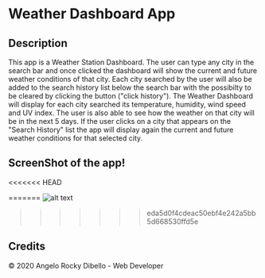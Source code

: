 # Weather Dashboard App

## Description

This app is a Weather Station Dashboard. The user can type any city in the search bar and once clicked the dashboard will show the current and future weather conditions of that city. Each city searched by the user will also be added to the search history list below the search bar with the possibilty to be cleared by clicking the button ("click history"). The Weather Dashboard will display for each city searched its temperature, humidity, wind speed and UV index. The user is also able to see how the weather on that city will be in the next 5 days. If the user clicks on a city that appears on the "Search History" list the app will display again the current and future weather conditions for that selected city.


## ScreenShot of the app!


<<<<<<< HEAD

=======
![alt text](https://github.com/Dibello80/BackToTheQuiz/blob/main/screeshot_app/Screen%20Shot_1.png)
>>>>>>> eda5d0f4cdeac50ebf4e242a5bb5d668530ffd5e

## Credits

© 2020 Angelo Rocky Dibello - Web Developer 
